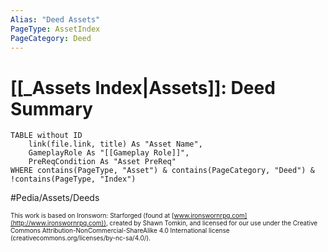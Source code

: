 ```yaml
---
Alias: "Deed Assets"
PageType: AssetIndex
PageCategory: Deed
---
```

# [[_Assets Index|Assets]]: Deed Summary
```dataview
TABLE without ID
	link(file.link, title) As "Asset Name",
	GameplayRole As "[[Gameplay Role]]",
	PreReqCondition As "Asset PreReq"
WHERE contains(PageType, "Asset") & contains(PageCategory, "Deed") & !contains(PageType, "Index")
```

#Pedia/Assets/Deeds 

<font size=-2>This work is based on Ironsworn: Starforged (found at [www.ironswornrpg.com](http://www.ironswornrpg.com)), created by Shawn Tomkin, and licensed for our use under the Creative Commons Attribution-NonCommercial-ShareAlike 4.0 International license  (creativecommons.org/licenses/by-nc-sa/4.0/).</font>